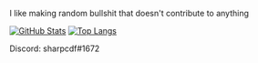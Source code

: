 I like making random bullshit that doesn't contribute to anything

[![GitHub Stats](https://github-readme-stats.vercel.app/api?username=csharpdf&theme=tokyonight)](https://github.com/anuraghazra/github-readme-stats)
[![Top Langs](https://github-readme-stats.vercel.app/api/top-langs/?username=csharpdf&theme=tokyonight&layout=compact)](https://github.com/csharpdf/github-readme-stats)

Discord: sharpcdf#1672
